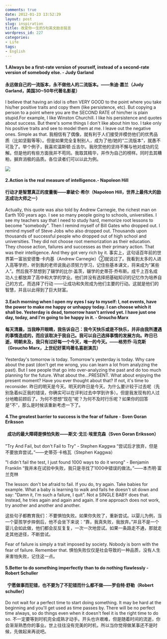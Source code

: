 ```yaml
---
comments: true
date: 2012-01-23 13:52:29
layout: post
slug: inspiration
title: 改变你一生的5句英文励志铭言
wordpress_id: 227
categories:
- Life
tags:
- English
---
```


#### 1.Always be a first-rate version of yourself, instead of a second-rate version of somebody else. - Judy Garland




#### 永远做自己的一流版本，永不做他人的二流版本。——朱迪·嘉兰（Judy Garland，美国30~50年代著名影星）


I believe that having an idol is often VERY GOOD to the point where you take his/her positive traits and copy them (like persistence, etc). But copying a person to a point where you are the SECOND RATE of him/her is plain stupid.For example, I like Winston Churchill. I like his persistence and quotes about success. But there's some things I don't like about him too. I take only his positive traits and see to model them at me. I leave out the negative ones. Simple as that.
我相信有了偶像，就有利于人们接受并模仿他们的优秀品质（比如坚毅等等）。但是如果完全复制别人，成为了他/她的“二流版本”，就愚不可及了。举个例子，我喜欢温斯顿·丘吉尔。我欣赏他的坚持不懈与他对成功的见解。但是他的有些方面我并不苟同。我取其精华，并作为自己的榜样。同时去其糟粕，摒弃消极的品质。各位读者们可以以此为例。

<!-- more -->

[![](http://everet.org/wp-content/uploads/2012/01/22_101101194832_1.jpg)](http://everet.org/wp-content/uploads/2012/01/22_101101194832_1.jpg)


#### 2.Action is the real measure of intelligence.- Napoleon Hill




#### 行动才是智慧真正的度量衡——拿破仑·希尔（Napoleon Hill，世界上最伟大的励志成功大师之一）


Actually, this quote was also told by Andrew Carnegie, the richest man on Earth 100 years ago. I see so many people going to schools, universities. I see my teachers say that I need to study hard, memorize root lessons to become "somebody". Then I remind myself of Bill Gates who dropped out. I remind myself of Steve Jobs who also dropped out. Thousands upon thousands of successful people who dropped out of high school and universities. They did not choose root memorization as their education. They choose action, failures and successes as their primary action. That was their intelligence. And they got very rich by it.
事实上，这句话百年前的世界第一富翁安德鲁·卡内基（Andrew Carnegie）②就说过了。我看到太多的人进入高等学府，听到我的老师说我必须努力学习，记住些基本课文，将来成为“某些人”。然后我不禁想到了辍学的比尔·盖茨，辍学的史蒂芬·乔布斯。成千上百名成功人士都放弃了高中和大学的学业。他们并没有选择把基础知识的记忆作为培养自己的方式，而选择了行动 ——让成功和失败成为他们主要的行动。这就是他们的智慧，并且以此得到了巨大财富。


#### 3.Each morning when I open my eyes I say to myself: I, not events, have the power to make me happy or unhappy today. I can choose which it shall be. Yesterday is dead, tomorrow hasn't arrived yet. I have just one day, today, and I'm going to be happy in it. - Groucho Marx




#### 每天清晨，当我睁开眼睛，我告诉自己：我今天快乐或是不快乐，并非由我所遭遇的事情造成的，而应该取决于我自己。我可以自己选择事情的发展方向。昨日已逝，明朝未及，我只有过好每一个今天，唯一的今天。——格劳乔·马克斯（Groucho Marx，上世纪好莱坞著名喜剧演员）


Yesterday's tomorrow is today. Tomorrow's yesterday is today. Why care about the past (don't get me wrong, you can learn a lot from analyzing the past). But I see people that go into over-analyzing the past and do too much planning for the future. What about the...PRESENT. What about enjoying the present moment? Have you ever thought about that? If not, it's time to reconsider.
昨日的明天是今天。明天的昨日是今天。为什么要计较于过去呢（先别急着纠正我的错误，你确实可以在评判过去中学到许多）。但是我发现有的人过分地瞻前顾后了。为何不想想“现在”呢？为何不及时行乐呢？如果你的回答是“不”，那么是时候该重新考虑一下了。


#### 4.The greatest barrier to success is the fear of failure - Sven Goran Eriksson




####   成功的最大障碍是惧怕失败——斯文·戈兰·埃里克森（Sven Goran Eriksson）


"Try And Fail, but don't Fail to Try" - Stephen Kaggwa
“尝试后才放弃，但是不要放弃尝试。”——史蒂芬·卡格瓦（Stephen Kaggwa）

"I didn't fail the test, I just found 1000 ways to do it wrong" - Benjamin Franklin
“我并未在试验中失败，我只是寻找了1000中错误的做法。”——本杰明·富兰克林

The lesson: don't be afraid to fail. If you do, try again. Take babies for example. What a baby is learning to walk and fails he doesn't sit down and say: "Damn it, I'm such a failure, I quit". Not a SINGLE BABY does that. Instead, he tries again and again and again. If one approach does not work, try another and another and another.

这些句子都教育我们：不要惧怕失败。如果你失败了，重新尝试。以婴儿为例，当一个婴孩学步摔倒后，他不会坐下来说：“靠，我真失败，我放弃。”并且不是一个婴儿会如此做，他们都会反反复复，一次一次地尝试。如果一条路走不通，那就走走其他途径，不断尝试。

Fear of failure is simply a trait imposed by society. Nobody is born with the fear of failure. Remember that.
惧怕失败仅仅是社会导致的一种品质，没有人生来害怕失败，记住这一点。


#### 5.Better to do something imperfectly than to do nothing flawlessly - Robert Schuller




####   宁愿做事而犯错，也不要为了不犯错而什么都不做——罗伯特·舒勒（Robert schuller）


Do not wait for a perfect time to start doing something. It may be hard at the beginning and you'll get used as time passes by. There will be no perfect time always, so do things even when it doesn't feel it is the right time to do so.
不一定要等到时机完全成熟才动手。开头也许艰难，但是随着时间的流逝，你会渐渐熟悉你的事业。世上往往没有完美的时机，所以当你觉得做某事还不是时候，先做起来再说吧。
